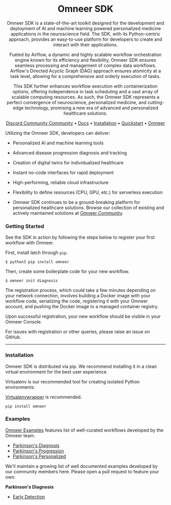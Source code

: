 <div align="center">

# Omneer SDK

Omneer SDK is a state-of-the-art toolkit designed for the development and deployment of AI and machine learning powered personalized medicine applications in the neuroscience field. The SDK, with its Python-centric approach, provides an easy-to-use platform for developers to create and interact with their applications.

Fueled by Airflow, a dynamic and highly scalable workflow orchestration engine known for its efficiency and flexibility, Omneer SDK ensures seamless processing and management of complex data workflows. Airflow's Directed Acyclic Graph (DAG) approach ensures atomicity at a task level, allowing for a comprehensive and orderly execution of tasks.

This SDK further enhances workflow execution with containerization options, offering independence in task scheduling and a vast array of scalable computing resources. As such, the Omneer SDK represents a perfect convergence of neuroscience, personalized medicine, and cutting-edge technology, promising a new era of advanced and personalized healthcare solutions.

[Discord Community Community]() • [Docs](https://docs.omneer.xyz) • [Installation](#installation) •
[Quickstart](#configuration) • [Omneer](https://omneer.xyz)

</div>

Utilizing the Omneer SDK, developers can deliver:

- Personalized AI and machine learning tools
- Advanced disease progression diagnosis and tracking
- Creation of digital twins for individualized healthcare
- Instant no-code interfaces for rapid deployment
- High-performing, reliable cloud infrastructure
- Flexibility to define resources (CPU, GPU, etc.) for serverless execution

- Omneer SDK continues to be a ground-breaking platform for personalized healthcare solutions. Browse our collection of existing and actively maintained solutions at [Omneer Community]().

### Getting Started

See the SDK in action by following the steps below to register your first workflow with Omneer.

First, install latch through `pip`.

```
$ python3 pip install omneer
```

Then, create some boilerplate code for your new workflow.

```
$ omneer init diagnosis
```

The registration process, which could take a few minutes depending on your network connection, involves building a Docker image with your workflow code, serializing the code, registering it with your Omneer account, and pushing the Docker image to a managed container registry.

Upon successful registration, your new workflow should be visible in your Omneer Console.

For issues with registration or other queries, please raise an issue on GitHub.

---

### Installation

Omneer SDK is distributed via pip. We recommend installing it in a clean virtual environment for the best user experience.

Virtualenv is our recommended tool for creating isolated Python environments.

[Virtualenvwrapper](https://virtualenvwrapper.readthedocs.io/en/latest/) is recommended.

```
pip install omneer
```

### Examples

[Omneer Examples]() features list of well-curated workflows developed by the Omneer team. 
* [Parkinson's Diagnosis]()
* [Parkinson's Progression]()
* [Parkinson's Personalized]()

We'll maintain a growing list of well documented examples developed by our community members here. Please open a pull request to feature your own:

**Parkinson's Diagnosis**
  * [Early Detection]()

 
  
